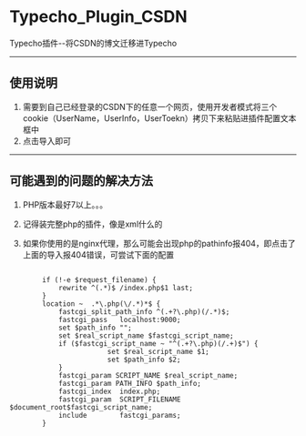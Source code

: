 # Typecho_Plugin_CSDN
Typecho插件--将CSDN的博文迁移进Typecho

---

## 使用说明

1. 需要到自己已经登录的CSDN下的任意一个网页，使用开发者模式将三个cookie（UserName，UserInfo，UserToekn）拷贝下来粘贴进插件配置文本框中
2. 点击导入即可


----

## 可能遇到的问题的解决方法
1. PHP版本最好7以上。。。

2. 记得装完整php的插件，像是xml什么的

3. 如果你使用的是nginx代理，那么可能会出现php的pathinfo报404，即点击了上面的导入报404错误，可尝试下面的配置

```      

        if (!-e $request_filename) {
            rewrite ^(.*)$ /index.php$1 last;
        }
        location ~  .*\.php(\/.*)*$ {
            fastcgi_split_path_info ^(.+?\.php)(/.*)$;
            fastcgi_pass   localhost:9000;
            set $path_info "";
            set $real_script_name $fastcgi_script_name;
            if ($fastcgi_script_name ~ "^(.+?\.php)(/.+)$") {
                        set $real_script_name $1;
                        set $path_info $2;
            }
            fastcgi_param SCRIPT_NAME $real_script_name;
            fastcgi_param PATH_INFO $path_info;
            fastcgi_index  index.php;
            fastcgi_param  SCRIPT_FILENAME  $document_root$fastcgi_script_name;
            include        fastcgi_params;
        }
        
```
